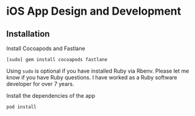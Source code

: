 # iOS App Design and Development


## Installation

Install Cocoapods and Fastlane

```
[sudo] gem install cocoapods fastlane
```

Using `sudo` is optional if you have installed Ruby via Rbenv. Please let me know if you have Ruby questions. I have worked as a Ruby software developer for over 7 years.

Install the dependencies of the app


```
pod install
```
